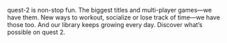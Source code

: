 quest-2 is non-stop fun. The biggest titles and multi-player games—we have them. New ways to workout, socialize or lose track of time—we have those too. And our library keeps growing every day. Discover what’s possible on quest 2.
